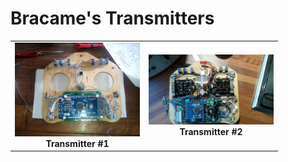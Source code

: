 # Bracame's Transmitters

<table cellspacing=0>
  <tr>
    <td align=center width=200><a href="https://github.com/Ingwie/OpenAVRc_Hw/tree/V3/User's%20OpenAVRc%20Transmitters/Bracame/Bracame_TX_Arduino2560/README.md"><img src="https://github.com/Ingwie/OpenAVRc_Hw/blob/V3/User's%20OpenAVRc%20Transmitters/Bracame/Bracame_TX_Arduino2560/IMG_6.jpg" border="0" name="submit" title="Transmitter #1" alt="Transmitter #1"/></a><br><b>Transmitter #1</b></td>
	<td align=center width=200><a href="https://github.com/Ingwie/OpenAVRc_Hw/tree/V3/User's%20OpenAVRc%20Transmitters/Bracame/Bracame_TX_MegaMini/README.md"><img src="https://github.com/Ingwie/OpenAVRc_Hw/blob/V3/User's%20OpenAVRc%20Transmitters/Bracame/Bracame_TX_MegaMini/b6.jpg" border="0" name="submit" title="Transmitter #2" alt="Transmitter #2"/></a><br><b>Transmitter #2</b></td>

</table>


